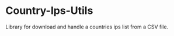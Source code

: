 Country-Ips-Utils
=================

Library for download and handle a countries ips list from a CSV file.
